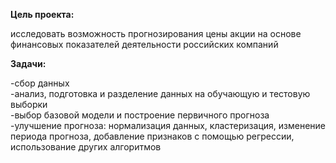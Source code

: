 **Цель проекта:** 

исследовать возможность прогнозирования цены акции на основе финансовых показателей деятельности российских компаний

**Задачи:**

-сбор данных<br/>
-анализ, подготовка и разделение данных на обучающую и тестовую выборки<br/>
-выбор базовой модели и построение первичного прогноза<br/>
-улучшение прогноза: нормализация данных, кластеризация, изменение периода прогноза, добавление признаков с помощью регрессии, использование других алгоритмов
